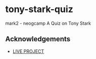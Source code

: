 # tony-stark-quiz
 mark2 - neogcamp
 A Quiz on Tony Stark

## Acknowledgements
* [LIVE PROJECT](https://replit.com/@KevinSolomon/kevins-tony-stark-quiz?embed=1&output=1#index.js)
